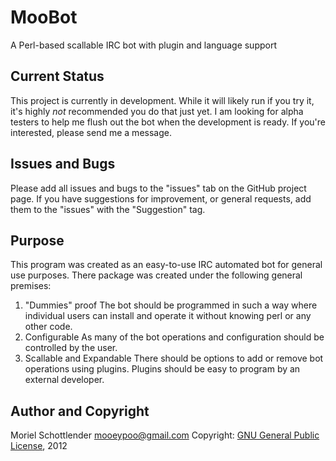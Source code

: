 # MooBot
A Perl-based scallable IRC bot with plugin and language support

## Current Status
This project is currently in development. While it will likely run if you try it, it's highly *not* recommended you do that just yet.
I am looking for alpha testers to help me flush out the bot when the development is ready. If you're interested, please send me a message.

## Issues and Bugs
Please add all issues and bugs to the "issues" tab on the GitHub project page.
If you have suggestions for improvement, or general requests, add them to the "issues" with the "Suggestion" tag.

## Purpose
This program was created as an easy-to-use IRC automated bot for general use purposes. There package was created under the following general premises:
1.  "Dummies" proof
    The bot should be programmed in such a way where individual users can install and operate it without knowing perl or any other code.
2.  Configurable
    As many of the bot operations and configuration should be controlled by the user.
3.  Scallable and Expandable
    There should be options to add or remove bot operations using plugins.
    Plugins should be easy to program by an external developer.



## Author and Copyright
Moriel Schottlender
mooeypoo@gmail.com
Copyright: [GNU General Public License](http://www.gnu.org/licenses/gpl.txt), 2012
